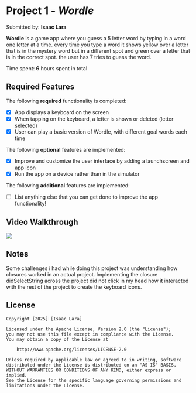 # Project 1 - *Wordle*

Submitted by: **Isaac Lara**

**Wordle** is a game app where you guess a 5 letter word by typing in a word one letter at a time. every time you type a word it shows yellow over a letter that is in the mystery word but in a different spot and green over a letter that is in the correct spot. the user has 7 tries to guess the word. 

Time spent: **6** hours spent in total

## Required Features

The following **required** functionality is completed:

- [x] App displays a keyboard on the screen
- [x] When tapping on the keyboard, a letter is shown or deleted (letter selected)
- [X] User can play a basic version of Wordle, with different goal words each time

The following **optional** features are implemented:

- [X] Improve and customize the user interface by adding a launchscreen and app icon
- [x] Run the app on a device rather than in the simulator

The following **additional** features are implemented:

- [ ] List anything else that you can get done to improve the app functionality!

## Video Walkthrough

<div>
    <a href="https://www.loom.com/share/f0c5f56c11bd40a8a96cb5bda530a17e">
    </a>
    <a href="https://www.loom.com/share/f0c5f56c11bd40a8a96cb5bda530a17e">
      <img style="max-width:300px;" src="https://cdn.loom.com/sessions/thumbnails/f0c5f56c11bd40a8a96cb5bda530a17e-c81bbfc127d85994-full-play.gif">
    </a>
  </div>


## Notes

Some challenges i had while doing this project was understanding how closures worked in an actual project. 
Implementing the closure didSelectString across the project did not click in my head how it interacted with the rest of the project to create the keyboard icons.

## License

    Copyright [2025] [Isaac Lara]

    Licensed under the Apache License, Version 2.0 (the "License");
    you may not use this file except in compliance with the License.
    You may obtain a copy of the License at

        http://www.apache.org/licenses/LICENSE-2.0

    Unless required by applicable law or agreed to in writing, software
    distributed under the License is distributed on an "AS IS" BASIS,
    WITHOUT WARRANTIES OR CONDITIONS OF ANY KIND, either express or implied.
    See the License for the specific language governing permissions and
    limitations under the License.
